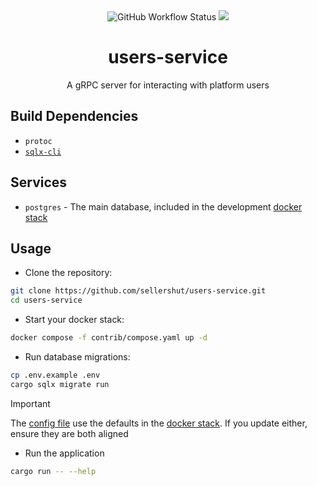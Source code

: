 <div align="center">
  <img alt="GitHub Workflow Status" src="https://img.shields.io/github/actions/workflow/status/sellershut/users-service/check.yaml?label=build">
  
 <a href="https://codecov.io/github/sellershut/users-service" > 
 <img src="https://codecov.io/github/sellershut/users-service/graph/badge.svg?token=5a5zLjjz45"/> 
 </a>
</div>
<h1 align="center">users-service</h1>
<p align="center">
A gRPC server for interacting with platform users
<br />

## Build Dependencies
- `protoc`
- [`sqlx-cli`](https://github.com/launchbadge/sqlx)

## Services
- `postgres` - The main database, included in the development [docker stack](contrib/compose.yaml)

## Usage

- Clone the repository:
```sh
git clone https://github.com/sellershut/users-service.git
cd users-service
```

- Start your docker stack:
```sh
docker compose -f contrib/compose.yaml up -d
```

- Run database migrations:
```sh
cp .env.example .env
cargo sqlx migrate run
```

> [!IMPORTANT]  
> The [config file](users.toml) use the defaults in the [docker stack](contrib/compose.yaml). If you update either, ensure they are both aligned

- Run the application
```sh
cargo run -- --help
```
